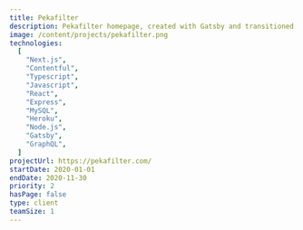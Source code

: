```yaml
---
title: Pekafilter
description: Pekafilter homepage, created with Gatsby and transitioned over to Next.js, integrated to a headless CMS.
image: /content/projects/pekafilter.png
technologies:
  [
    "Next.js",
    "Contentful",
    "Typescript",
    "Javascript",
    "React",
    "Express",
    "MySQL",
    "Heroku",
    "Node.js",
    "Gatsby",
    "GraphQL",
  ]
projectUrl: https://pekafilter.com/
startDate: 2020-01-01
endDate: 2020-11-30
priority: 2
hasPage: false
type: client
teamSize: 1
---
```

